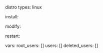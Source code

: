 distro types: linux

install:

modify: 

restart:

vars:
root_users: []
users: []
deleted_users: []
